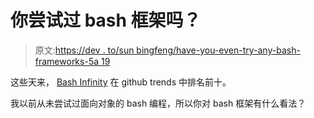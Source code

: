 # 你尝试过 bash 框架吗？

> 原文:[https://dev . to/sun bingfeng/have-you-even-try-any-bash-frameworks-5a 19](https://dev.to/sunbingfeng/have-you-ever-tried-any-bash-frameworks-5a19)

这些天来， [Bash Infinity](https://github.com/niieani/bash-oo-framework) 在 github trends 中排名前十。

我以前从未尝试过面向对象的 bash 编程，所以你对 bash 框架有什么看法？